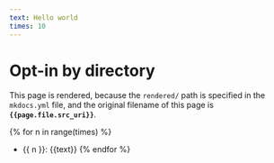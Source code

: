 ```yaml
---
text: Hello world
times: 10
---
```


# Opt-in by directory

This page is rendered, because the `rendered/` path is
specified in the `mkdocs.yml` file,
and the original filename of this page is **`{{page.file.src_uri}}`**.


{% for n in range(times) %}
- {{ n }}: {{text}} 
{% endfor %}



